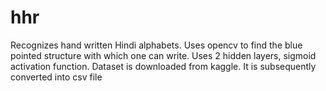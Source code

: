 # hhr
Recognizes hand written Hindi alphabets.
Uses opencv to find the blue pointed structure with which one can write.
Uses 2 hidden layers, sigmoid activation function.
Dataset is downloaded from kaggle. It is subsequently converted into csv file
